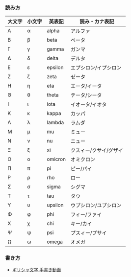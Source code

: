 <!--
title: ギリシャ文字
tags:  Mathematics
id:    8fe145567d1951284c57
-->
### 読み方

| 大文字 | 小文字 | 英表記   | 読み・カナ表記         |
|--------|--------|----------|------------------------|
| Α      | α      | alpha    | アルファ               |
| Β      | β      | beta     | ベータ                 |
| Γ      | γ      | gamma    | ガンマ                 |
| Δ      | δ      | delta    | デルタ                 |
| Ε      | ε      | epsilon  | エプシロン/イプシロン  |
| Ζ      | ζ      | zeta     | ゼータ                 |
| Η      | η      | eta      | エータ/イータ          |
| Θ      | θ      | theta    | テータ/シータ          |
| Ι      | ι      | iota     | イオータ/イオタ        |
| Κ      | κ      | kappa    | カッパ                 |
| Λ      | λ      | lambda   | ラムダ                 |
| Μ      | μ      | mu       | ミュー                 |
| Ν      | ν      | nu       | ニュー                 |
| Ξ      | ξ      | xi       | クスィー/クサイ/グザイ |
| Ο      | ο      | omicron  | オミクロン             |
| Π      | π      | pi       | ピー/パイ              |
| Ρ      | ρ      | rho      | ロー                   |
| Σ      | σ      | sigma    | シグマ                 |
| Τ      | τ      | tau      | タウ                   |
| Υ      | υ      | upsilon  | ウプシロン/ユプシロン  |
| Φ      | φ      | phi      | フィー/ファイ          |
| Χ      | χ      | chi      | キー/カイ              |
| Ψ      | ψ      | psi      | プスィー/プサイ        |
| Ω      | ω      | omega    | オメガ                 |



### 書き方

- [ギリシャ文字 手書き動画](https://www.youtube.com/watch?v=JgRYrzc8cFg)
